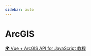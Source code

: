 ```yaml
---
sidebar: auto
---
```


# ArcGIS

[🌍 Vue + ArcGIS API for JavaScript 教程](https://github.com/LuckRain7/arcgis-api-for-javascript-vue)